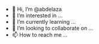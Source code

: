 - 👋 Hi, I’m @abdelaza
- 👀 I’m interested in ...
- 🌱 I’m currently learning ...
- 💞️ I’m looking to collaborate on ...
- 📫 How to reach me ...

<!---
abdelaza/abdelaza is a ✨ special ✨ repository because its `README.md` (this file) appears on your GitHub profile.
You can click the Preview link to take a look at your changes.
--->
